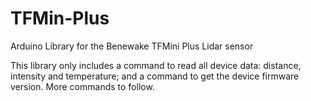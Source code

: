 # TFMin-Plus
Arduino Library for the Benewake TFMini Plus Lidar sensor

This library only includes a command to read all device data: distance, intensity and temperature; and a command to get the device firmware version. More commands to follow.
